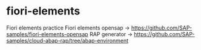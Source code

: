 # fiori-elements
Fiori elements practice
Fiori elements opensap -> https://github.com/SAP-samples/fiori-elements-opensap
RAP generator -> https://github.com/SAP-samples/cloud-abap-rap/tree/abap-environment
